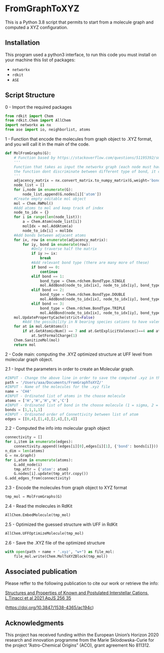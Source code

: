 # FromGraphToXYZ
This is a Python 3.8 script that permits to start from a molecule graph and computed a XYZ configuration.

## Installation

This program used a python3 interface, to run this code you must install on your machine this list of packages:

* ```networkx```
* ```rdkit```
* ```ASE```

## Script Structure

0 - Import the required packages

```python
from rdkit import Chem
from rdkit.Chem import AllChem
import networkx as nx
from ase import io, neighborlist, atoms
```

1 - Function that encode the molecules from graph object to .XYZ format, and you will call it in the main of the code.

```python
def MolFromGraphs(G):
    # Function based by https://stackoverflow.com/questions/51195392/smiles-from-graph
	'''
	Function that takes as input the networkx graph (each node must have an atom property H,N,C,O etc) and return the mol (rdkit) object
	the function dont discriminate between different type of bond, it care only about the connectivity.
	'''
	adjacency_matrix = nx.convert_matrix.to_numpy_matrix(G,weight='bond').tolist()
	node_list = []
	for i,node in enumerate(G):
		node_list.append(G.nodes[i]['atom'])
	#Create empty editable mol object
	mol = Chem.RWMol()
	#Add atoms to mol and keep track of index
	node_to_idx = {}
	for i in range(len(node_list)):
		a = Chem.Atom(node_list[i])
		molIdx = mol.AddAtom(a)
		node_to_idx[i] = molIdx
	#Add bonds between adjacent atoms
	for ix, row in enumerate(adjacency_matrix):
		for iy, bond in enumerate(row):
			#Only traverse half the matrix
			if iy >= ix:
				break
			#Add relevant bond type (there are many more of these)
			if bond == 0:
				continue
			elif bond == 1:
				bond_type = Chem.rdchem.BondType.SINGLE
				mol.AddBond(node_to_idx[ix], node_to_idx[iy], bond_type)
			elif bond == 2:
			    bond_type = Chem.rdchem.BondType.DOUBLE
			    mol.AddBond(node_to_idx[ix], node_to_idx[iy], bond_type)
			elif bond == 3:
			    bond_type = Chem.rdchem.BondType.TRIPLE
			    mol.AddBond(node_to_idx[ix], node_to_idx[iy], bond_type)
	mol.UpdatePropertyCache(strict=False)
    	#Add the possibility in N bearing species cations to have valence 4 for the N center
	for at in mol.GetAtoms():
		if at.GetAtomicNum() == 7 and at.GetExplicitValence()==4 and at.GetFormalCharge()==0:
			at.SetFormalCharge(1)     
	Chem.SanitizeMol(mol)
	return mol
```
2 - Code main: computing the .XYZ optimized structure at UFF level from molecular graph object.

   2.1 - Input the parameters in order to create an Molecular graph.
```python
#INPUT - Change the above line in order to save the computed .xyz in the choose path    
path = '/Users/aaa/Documents/FromGraphToXYZ/'
#INPUT - Name of the molecules for the .xyz file
name = 'CH4'
#INPUT - Ordinated list of atoms in the choose molecule
atoms = ['H','H','H','H','C']
#INPUT - Ordinated list of bond in the choose molecule (1 = sigma, 2 = pi, 3 = 2 * pi)
bonds = [1,1,1,1]
#INPUT - Ordinated order of Connettivity between list of atom
edges = [[0,4],[1,4],[2,4],[3,4]]
```

   2.2 - Computed the info into molecular graph object

```python
connectivity = []
for i,item in enumerate(edges):
    connectivity.append((edges[i][0],edges[i][1], {'bond': bonds[i]}))
n_dim = len(atoms)
G = nx.Graph()
for i,atom in enumerate(atoms):
    G.add_node(i)
    tmp_attr = {'atom': atom}
    G.nodes[i].update(tmp_attr.copy())
G.add_edges_from(connectivity)
```
   2.3 - Encode the molecules from graph object to XYZ format
```python
tmp_mol = MolFromGraphs(G)
```
   2.4 - Read the molecules in RdKit
```python
AllChem.EmbedMolecule(tmp_mol)
```
   2.5 - Optimized the guessed structure with UFF in RdKit
```python
AllChem.UFFOptimizeMolecule(tmp_mol)
```
   2.6 - Save the .XYZ file of the optimized structure
```python
with open(path + name + '.xyz', "w+") as file_mol:
    file_mol.write(Chem.MolToXYZBlock(tmp_mol))
```
## Associated publication
Please reffer to the following publication to cite our work or retrieve the info:

[Structures and Properties of Known and Postulated Interstellar Cations, L.Tinacci et al 2021 ApJS 256 35](https://doi.org/10.3847/1538-4365/ac194c) 

(https://doi.org/10.3847/1538-4365/ac194c)

## Acknowledgments
This project has received funding within the European Union’s Horizon 2020 research and innovation programme from the Marie Sklodowska-Curie for the project ”Astro-Chemical Origins” (ACO), grant agreement No 811312.
